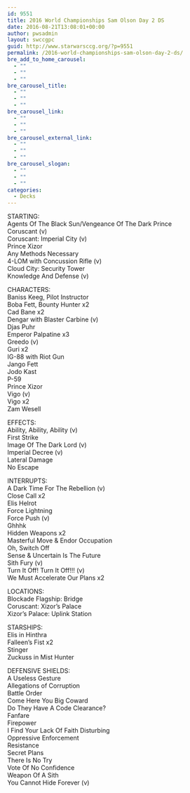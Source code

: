 ```yaml
---
id: 9551
title: 2016 World Championships Sam Olson Day 2 DS
date: 2016-08-21T13:08:01+00:00
author: pwsadmin
layout: swccgpc
guid: http://www.starwarsccg.org/?p=9551
permalink: /2016-world-championships-sam-olson-day-2-ds/
bre_add_to_home_carousel:
  - ""
  - ""
  - ""
bre_carousel_title:
  - ""
  - ""
  - ""
bre_carousel_link:
  - ""
  - ""
  - ""
bre_carousel_external_link:
  - ""
  - ""
  - ""
bre_carousel_slogan:
  - ""
  - ""
  - ""
categories:
  - Decks
---
```

STARTING:  
Agents Of The Black Sun/Vengeance Of The Dark Prince  
Coruscant (v)  
Coruscant: Imperial City (v)  
Prince Xizor  
Any Methods Necessary  
4-LOM with Concussion Rifle (v)  
Cloud City: Security Tower  
Knowledge And Defense (v)

CHARACTERS:  
Baniss Keeg, Pilot Instructor  
Boba Fett, Bounty Hunter x2  
Cad Bane x2  
Dengar with Blaster Carbine (v)  
Djas Puhr  
Emperor Palpatine x3  
Greedo (v)  
Guri x2  
IG-88 with Riot Gun  
Jango Fett  
Jodo Kast  
P-59  
Prince Xizor  
Vigo (v)  
Vigo x2  
Zam Wesell

EFFECTS:  
Ability, Ability, Ability (v)  
First Strike  
Image Of The Dark Lord (v)  
Imperial Decree (v)  
Lateral Damage  
No Escape

INTERRUPTS:  
A Dark Time For The Rebellion (v)  
Close Call x2  
Elis Helrot  
Force Lightning  
Force Push (v)  
Ghhhk  
Hidden Weapons x2  
Masterful Move & Endor Occupation  
Oh, Switch Off  
Sense & Uncertain Is The Future  
Sith Fury (v)  
Turn It Off! Turn It Off!!! (v)  
We Must Accelerate Our Plans x2

LOCATIONS:  
Blockade Flagship: Bridge  
Coruscant: Xizor&#8217;s Palace  
Xizor&#8217;s Palace: Uplink Station

STARSHIPS:  
Elis in Hinthra  
Falleen&#8217;s Fist x2  
Stinger  
Zuckuss in Mist Hunter

DEFENSIVE SHIELDS:  
A Useless Gesture  
Allegations of Corruption  
Battle Order  
Come Here You Big Coward  
Do They Have A Code Clearance?  
Fanfare  
Firepower  
I Find Your Lack Of Faith Disturbing  
Oppressive Enforcement  
Resistance  
Secret Plans  
There Is No Try  
Vote Of No Confidence  
Weapon Of A Sith  
You Cannot Hide Forever (v)
